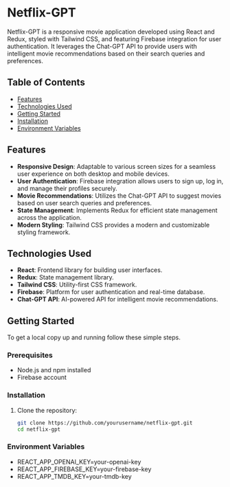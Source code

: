 # Netflix-GPT

Netflix-GPT is a responsive movie application developed using React and Redux, styled with Tailwind CSS, and featuring Firebase integration for user authentication. It leverages the Chat-GPT API to provide users with intelligent movie recommendations based on their search queries and preferences.

## Table of Contents
- [Features](#features)
- [Technologies Used](#technologies-used)
- [Getting Started](#getting-started)
- [Installation](#installation)
- [Environment Variables](#environment-variables)

## Features
- **Responsive Design**: Adaptable to various screen sizes for a seamless user experience on both desktop and mobile devices.
- **User Authentication**: Firebase integration allows users to sign up, log in, and manage their profiles securely.
- **Movie Recommendations**: Utilizes the Chat-GPT API to suggest movies based on user search queries and preferences.
- **State Management**: Implements Redux for efficient state management across the application.
- **Modern Styling**: Tailwind CSS provides a modern and customizable styling framework.

## Technologies Used
- **React**: Frontend library for building user interfaces.
- **Redux**: State management library.
- **Tailwind CSS**: Utility-first CSS framework.
- **Firebase**: Platform for user authentication and real-time database.
- **Chat-GPT API**: AI-powered API for intelligent movie recommendations.

## Getting Started
To get a local copy up and running follow these simple steps.

### Prerequisites
- Node.js and npm installed
- Firebase account

### Installation
1. Clone the repository:
   ```bash
   git clone https://github.com/yourusername/netflix-gpt.git
   cd netflix-gpt

### Environment Variables
- REACT_APP_OPENAI_KEY=your-openai-key
- REACT_APP_FIREBASE_KEY=your-firebase-key
- REACT_APP_TMDB_KEY=your-tmdb-key


